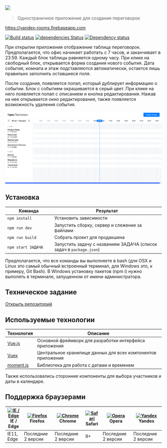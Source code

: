 <img src="https://user-images.githubusercontent.com/30614068/35501411-de6818cc-04ea-11e8-8a1e-5a594e4be443.png">

> Одностраничное приложение для создания переговорок

https://yandex-rooms.firebaseapp.com

[![Build status][travis-image]][travis-url] [![dependencies Status](https://david-dm.org/webistomin/yandex-test/status.svg)](https://david-dm.org/webistomin/yandex-test) [![Dependency status][dependency-image]][dependency-url] 

При открытии приложения отображение таблица переговорок. Предполагается, что офис начинает работать с 7 часов, и заканчивает в 23:59. Каждый блок таблицы равняется одному часу. При клике на свободный блок, открывается форма создания нового события. Дата события, комната и этаж подставляются автоматически, остается лишь правильно заполнить оставшиеся поля.

После создания, появляется попап, который дублирует информацию о событии. Блок с событием окрашивается в серый цвет. При клике на него появляется попап с описанием и кнопка редактирования. Нажав на нее открывается окно редактирования, также появляется возможность удаления события.

<img src='example.gif'>

## Установка

<table>
  <thead>
    <tr>
      <th>Команда</th>
      <th>Результат</th>
    </tr>
  </thead>
  <tbody>
    <tr>
      <td width="30%"><code>npm install</code></td>
      <td>Установить зависимости</td>
    </tr>
    <tr>
      <td><code>npm run dev</code></td>
      <td>Запустить сборку, сервер и слежение за файлами</td>
    </tr>
     <tr>
      <td><code>npm run build</code></td>
      <td>Собрать проект для продакшена</td>
    </tr>
    <tr>
      <td><code>npm start ЗАДАЧА</code></td>
      <td>Запустить задачу с названием ЗАДАЧА (список задач в <code>package.json</code>)</td>
    </tr>
  </tbody>
</table>

Предполагается, что все команды вы выполняете в bash (для OSX и Linux это самый обычный встроенный терминал, для Windows это, к примеру, Git Bash). В Windows установку пакетов (npm i) нужно выполять в терминале, запущенном от имени администратора.

## Техническое задание 
<a href="https://github.com/deilan-shri-msk-2018/entrance-task-2" target="_blank">Открыть репозиторий</a>

## Используемые технологии

<table>
  <thead>
    <tr>
      <th>Технология</th>
      <th>Описание</th>
    </tr>
  </thead>
  <tbody>
    <tr>
      <td><a href="https://ru.vuejs.org/index.html">Vue.js</a></td>
      <td>Основной фреймворк для разработки интерфейса приложения</td>
    </tr>
    <tr>
      <td><a href="https://vuex.vuejs.org/ru/">Vuex</a></td>
      <td>Центральное хранилище данных для всех компонентов приложения</td>
    </tr>
    <tr>
      <td><a href="http://momentjs.com/">moment.js</a></td>
      <td>Библиотека для работа с датами и временем</td>
    </tr>
  </tbody>
</table>

Также использовались сторонние компоненты для выбора участников и даты в календаре.

## Поддержка браузерами

| [<img src="https://raw.githubusercontent.com/alrra/browser-logos/master/src/edge/edge_48x48.png" alt="IE / Edge" width="24px" height="24px" />](http://godban.github.io/browsers-support-badges/)</br>IE / Edge | [<img src="https://raw.githubusercontent.com/alrra/browser-logos/master/src/firefox/firefox_48x48.png" alt="Firefox" width="24px" height="24px" />](http://godban.github.io/browsers-support-badges/)</br>Firefox | [<img src="https://raw.githubusercontent.com/alrra/browser-logos/master/src/chrome/chrome_48x48.png" alt="Chrome" width="24px" height="24px" />](http://godban.github.io/browsers-support-badges/)</br>Chrome | [<img src="https://raw.githubusercontent.com/alrra/browser-logos/master/src/safari/safari_48x48.png" alt="Safari" width="24px" height="24px" />](http://godban.github.io/browsers-support-badges/)</br>Safari| [<img src="https://raw.githubusercontent.com/alrra/browser-logos/master/src/opera/opera_48x48.png" alt="Opera" width="24px" height="24px" />](http://godban.github.io/browsers-support-badges/)</br>Opera | [<img src="https://raw.githubusercontent.com/alrra/browser-logos/master/src/yandex/yandex_48x48.png" alt="Yandex" width="24px" height="24px" />](http://godban.github.io/browsers-support-badges/)</br>Yandex |
| --------- | --------- | --------- | --------- |--------- | --------- |
| IE11, Edge|Последние 2 версии|Последние 2 версии| 9+ |Последние 2 версии| Последние 2 версии |

[travis-image]: https://travis-ci.org/webistomin/yandex-test.svg?branch=master
[travis-url]: https://travis-ci.org/webistomin/yandex-test
[dependency-image]: https://david-dm.org/webistomin/yandex-test/dev-status.svg
[dependency-url]: https://david-dm.org/webistomin/yandex-test

